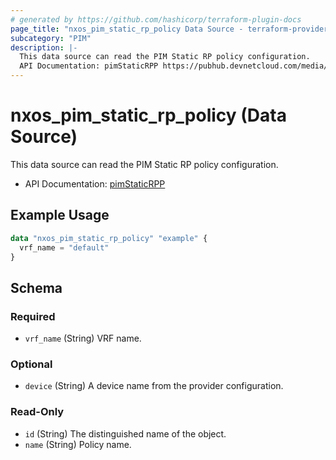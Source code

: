 ```yaml
---
# generated by https://github.com/hashicorp/terraform-plugin-docs
page_title: "nxos_pim_static_rp_policy Data Source - terraform-provider-nxos"
subcategory: "PIM"
description: |-
  This data source can read the PIM Static RP policy configuration.
  API Documentation: pimStaticRPP https://pubhub.devnetcloud.com/media/dme-docs-10-2-2/docs/Layer%203/pim:StaticRPP/
---
```


# nxos_pim_static_rp_policy (Data Source)

This data source can read the PIM Static RP policy configuration.

- API Documentation: [pimStaticRPP](https://pubhub.devnetcloud.com/media/dme-docs-10-2-2/docs/Layer%203/pim:StaticRPP/)

## Example Usage

```terraform
data "nxos_pim_static_rp_policy" "example" {
  vrf_name = "default"
}
```

<!-- schema generated by tfplugindocs -->
## Schema

### Required

- `vrf_name` (String) VRF name.

### Optional

- `device` (String) A device name from the provider configuration.

### Read-Only

- `id` (String) The distinguished name of the object.
- `name` (String) Policy name.
